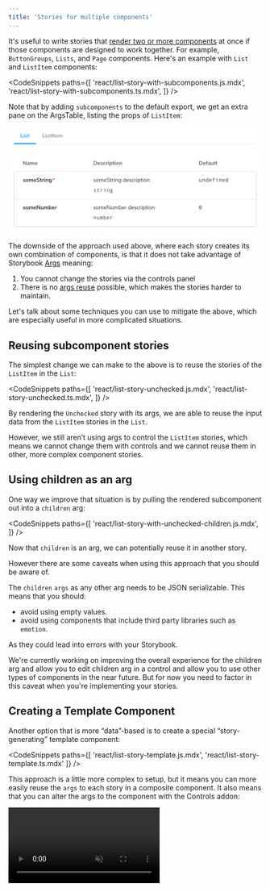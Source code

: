 ```yaml
---
title: 'Stories for multiple components'
---
```


It's useful to write stories that [render two or more components](../writing-stories/introduction.md#stories-for-two-or-more-components) at once if those components are designed to work together. For example, `ButtonGroups`, `Lists`, and `Page` components. Here's an example with `List` and `ListItem` components:

<!-- prettier-ignore-start -->

<CodeSnippets
  paths={[
    'react/list-story-with-subcomponents.js.mdx',
    'react/list-story-with-subcomponents.ts.mdx',
  ]}
/>

<!-- prettier-ignore-end -->

Note that by adding `subcomponents` to the default export, we get an extra pane on the ArgsTable, listing the props of `ListItem`:

![Storybook story with subcomponent argstable](./argstable-subcomponents.png)

The downside of the approach used above, where each story creates its own combination of components, is that it does not take advantage of Storybook [Args](../writing-stories/args.md) meaning:

1. You cannot change the stories via the controls panel
2. There is no [args reuse](../writing-stories/introduction.md#using-args) possible, which makes the stories harder to maintain.

Let's talk about some techniques you can use to mitigate the above, which are especially useful in more complicated situations.

## Reusing subcomponent stories

The simplest change we can make to the above is to reuse the stories of the `ListItem` in the `List`:

<!-- prettier-ignore-start -->

<CodeSnippets
  paths={[
    'react/list-story-unchecked.js.mdx',
    'react/list-story-unchecked.ts.mdx',
  ]}
/>

<!-- prettier-ignore-end -->

By rendering the `Unchecked` story with its args, we are able to reuse the input data from the `ListItem` stories in the `List`.

However, we still aren’t using args to control the `ListItem` stories, which means we cannot change them with controls and we cannot reuse them in other, more complex component stories.

## Using children as an arg

One way we improve that situation is by pulling the rendered subcomponent out into a `children` arg:

<!-- prettier-ignore-start -->

<CodeSnippets
  paths={[
    'react/list-story-with-unchecked-children.js.mdx',
  ]}
/>

<!-- prettier-ignore-end -->

Now that `children` is an arg, we can potentially reuse it in another story.

However there are some caveats when using this approach that you should be aware of.

The `children` `args` as any other arg needs to be JSON serializable. This means that you should:

- avoid using empty values.
- avoid using components that include third party libraries such as `emotion`.

As they could lead into errors with your Storybook.

<div class="aside">

We're currently working on improving the overall experience for the children arg and allow you to edit children arg in a control and allow you to use other types of components in the near future. But for now you need to factor in this caveat when you're implementing your stories.

</div>

## Creating a Template Component

Another option that is more “data”-based is to create a special “story-generating” template component:

<!-- prettier-ignore-start -->

<CodeSnippets
  paths={[
    'react/list-story-template.js.mdx',
    'react/list-story-template.ts.mdx'
  ]}
/>

<!-- prettier-ignore-end -->

This approach is a little more complex to setup, but it means you can more easily reuse the `args` to each story in a composite component. It also means that you can alter the args to the component with the Controls addon:

<video autoPlay muted playsInline loop>
  <source
    src="template-component-with-controls-optimized.mp4"
    type="video/mp4"
  />
</video>
